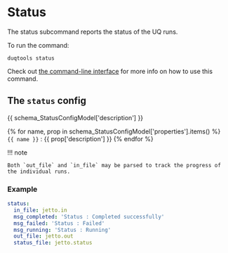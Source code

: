 # Status

The status subcommand reports the status of the UQ runs.

To run the command:

`duqtools status`

Check out [the command-line interface](../command-line-interface.md#status) for more info on how to use this command.

<script id="asciicast-7XzFEahphaZdewNw7LBE2IuZc" src="https://asciinema.org/a/7XzFEahphaZdewNw7LBE2IuZc.js" async></script>

## The `status` config

{{ schema_StatusConfigModel['description'] }}

{% for name, prop in schema_StatusConfigModel['properties'].items() %}
`{{ name }}`
: {{ prop['description'] }}
{% endfor %}

!!! note

    Both `out_file` and `in_file` may be parsed to track the progress of the individual runs.

### Example

```yaml title="duqtools.yaml"
status:
  in_file: jetto.in
  msg_completed: 'Status : Completed successfully'
  msg_failed: 'Status : Failed'
  msg_running: 'Status : Running'
  out_file: jetto.out
  status_file: jetto.status
```
